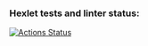 ### Hexlet tests and linter status:
[![Actions Status](https://github.com/elrbkn/qa-auto-engineer-javascript-project-87/actions/workflows/hexlet-check.yml/badge.svg)](https://github.com/elrbkn/qa-auto-engineer-javascript-project-87/actions)